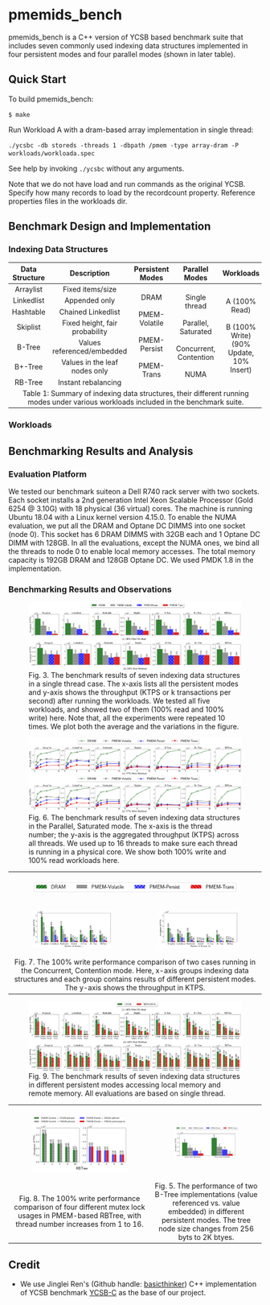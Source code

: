 # pmemids_bench

pmemids_bench is a C++ version of YCSB based benchmark suite that includes seven commonly used indexing data structures implemented in four persistent modes and four parallel modes (shown in later table).

## Quick Start

To build pmemids_bench:

```
$ make
```

Run Workload A with a dram-based array implementation in single thread:
```
./ycsbc -db storeds -threads 1 -dbpath /pmem -type array-dram -P workloads/workloada.spec
```
See help by invoking `./ycsbc` without any arguments.

Note that we do not have load and run commands as the original YCSB. Specify
how many records to load by the recordcount property. Reference properties
files in the workloads dir.

## Benchmark Design and Implementation

### Indexing Data Structures

<table>
  <thead>
    <tr>
      <th>Data Structure</th>
      <th>Description</th>
      <th>Persistent Modes</th>
      <th>Parallel Modes</th>
      <th>Workloads</th>
    </tr>
  </thead>
  <tbody>
    <tr>
      <td align="middle">Arraylist</td>
      <td align="middle">Fixed items/size</td>
      <td align="middle" rowspan="7">DRAM<br><br>
                           PMEM-Volatile<br><br>
                           PMEM-Persist<br><br>
                           PMEM-Trans</td>
      <td align="middle" rowspan="7">Single thread<br><br>
                           Parallel, Saturated<br><br>
                           Concurrent, Contention<br><br>
                           NUMA</td>
      <td align="middle" rowspan="7">A (100% Read)<br><br>
                           B (100% Write)<br>
                           (90% Update, 10% Insert)</td>
    </tr>
    <tr>
      <td align="middle">Linkedlist</td>
      <td align="middle">Appended only</td>
    </tr>
    <tr>
      <td align="middle">Hashtable</td>
      <td align="middle">Chained Linkedlist</td>
    </tr>
    <tr>
      <td align="middle">Skiplist</td>
      <td align="middle">Fixed height, fair probability</td>
    </tr>
    <tr>
      <td align="middle">B-Tree</td>
      <td align="middle">Values referenced/embedded</td>
    </tr>
    <tr>
      <td align="middle">B+-Tree</td>
      <td align="middle">Values in the leaf nodes only</td>
    </tr>
    <tr>
      <td align="middle">RB-Tree</td>
      <td align="middle">Instant rebalancing</td>
    </tr>
    <tr>
      <td colspan="5" align="middle">Table 1: Summary of indexing data structures, their different running modes under various workloads included in the benchmark suite.</td>
    </tr>
  <tbody>
</table>

### Workloads

## Benchmarking Results and Analysis

### Evaluation Platform
We tested our benchmark suiteon a Dell R740 rack server
with two sockets. Each socket installs a 2nd generation Intel
Xeon Scalable Processor (Gold 6254 @ 3.10G) with 18 physical
(36 virtual) cores. The machine is running Ubuntu 18.04 with a
Linux kernel version 4.15.0. To enable the NUMA evaluation,
we put all the DRAM and Optane DC DIMMS into one socket
(node 0). This socket has 6 DRAM DIMMS with 32GB each
and 1 Optane DC DIMM with 128GB. In all the evaluations,
except the NUMA ones, we bind all the threads to node 0 to
enable local memory accesses. The total memory capacity is
192GB DRAM and 128GB Optane DC. We used PMDK 1.8
in the implementation.

### Benchmarking Results and Observations

<figure>
    <img align="middle" src="https://github.com/DIR-LAB/ycsb-storedsbench/blob/master/workloads/plotting-readme/msst20_eval_1-1.jpg" alt="single_thread_100%_write"/>
    <img align="middle" src="https://github.com/DIR-LAB/ycsb-storedsbench/blob/master/workloads/plotting-readme/msst20_eval_1-2.jpg" alt="single_thread_100%_read"/>
    <figcaption>Fig. 3. The benchmark results of seven indexing data structures in a single thread case. The x-axis lists all the persistent modes and y-axis shows the throughput (KTPS or k transactions per second) after running the workloads. We tested all five workloads, and showed two of them (100% read and 100% write) here. Note that, all the experiments were repeated 10 times. We plot both the average and the variations in the figure.</figcaption>
</figure>


<figure>
    <img align="middle" src="https://github.com/DIR-LAB/ycsb-storedsbench/blob/master/workloads/plotting-readme/msst20_eval_4-1.jpg" alt="parallel_thread_100%_write"/>
    <img align="middle" src="https://github.com/DIR-LAB/ycsb-storedsbench/blob/master/workloads/plotting-readme/msst20_eval_4-1.jpg" alt="parallel_thread_100%_read"/>
    <figcaption>Fig. 6. The benchmark results of seven indexing data structures in the Parallel, Saturated mode. The x-axis is the thread number; the y-axis is the aggregated throughput (KTPS) across all threads. We used up to 16 threads to make sure each thread is running in a physical core. We show both 100% write and 100% read workloads here.</figcaption>
</figure>

<table>
  <tr>
    <td colspan="2" align="middle">
      <figure>
        <img align="middle" src="https://github.com/DIR-LAB/ycsb-storedsbench/blob/master/workloads/plotting-readme/msst20_eval_5-3.jpg" alt="parallel_thread_100%_write"/>
        </figure>
    </td>
  </tr>
  <tr>
    <td>
       <figure>
        <img align="middle" src="https://github.com/DIR-LAB/ycsb-storedsbench/blob/master/workloads/plotting-readme/msst20_eval_5-1.jpg" alt="concurrent_thread_1"/>
        </figure>
    </td>
    <td>
      <figure>
        <img align="middle" src="https://github.com/DIR-LAB/ycsb-storedsbench/blob/master/workloads/plotting-readme/msst20_eval_5-2.jpg" alt="concurrent_thread_16"/>
      </figure>
    </td>
  </tr>
  <tr>
    <td colspan="2" align="middle">Fig. 7. The 100% write performance comparison of two cases running in the Concurrent, Contention mode. Here, x-axis groups indexing data structures and each group contains results of different persistent modes. The y-axis shows the throughput in KTPS.</td>
  </tr>
</table>

<figure>
    <img align="middle" src="https://github.com/DIR-LAB/ycsb-storedsbench/blob/master/workloads/plotting-readme/msst20_eval_6_1-1.jpg" alt="numa_100%_write"/>
    <img align="middle" src="https://github.com/DIR-LAB/ycsb-storedsbench/blob/master/workloads/plotting-readme/msst20_eval_6_1-2.jpg" alt="numa_100%_read"/>
    <figcaption>Fig. 9. The benchmark results of seven indexing data structures in different persistent modes accessing local memory and remote memory. All evaluations are based on single thread.</figcaption>
</figure>

<table>
  <tr>
    <td>
       <figure>
    <img align="middle" src="https://github.com/DIR-LAB/ycsb-storedsbench/blob/master/workloads/plotting-readme/msst20_eval_7-2.jpg" alt="rbtree_lock_persistence_legend"/>
    <img align="middle" src="https://github.com/DIR-LAB/ycsb-storedsbench/blob/master/workloads/plotting-readme/msst20_eval_7-4.jpg" alt="rbtree_lock_persistence"/>
        </figure>
    </td>
    <td>
      <figure>
    <img align="middle" src="https://github.com/DIR-LAB/ycsb-storedsbench/blob/master/workloads/plotting-readme/msst20_eval_3-1.jpg" alt="btree_version_compare"/>
      </figure>
    </td>
  </tr>
  <tr>
    <td align="middle">Fig. 8. The 100% write performance comparison of four different mutex lock usages in PMEM-based RBTree, with thread number increases from 1 to 16.</td>
    <td align="middle">Fig. 5. The performance of two B-Tree implementations (value referenced vs. value embedded) in different persistent modes. The tree node size changes from 256 byts to 2K btyes.</td>
  </tr>
</table>

## Credit
* We use Jinglei Ren's (Github handle: [basicthinker](https://github.com/basicthinker)) C++ implementation of YCSB benchmark [YCSB-C](https://github.com/basicthinker/YCSB-C) as the base of our project.
